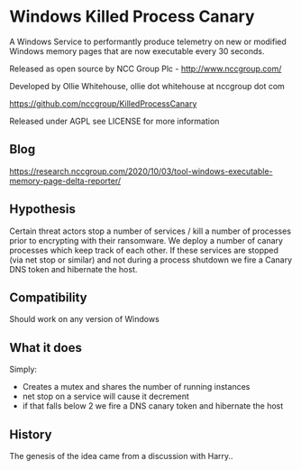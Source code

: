 Windows Killed Process Canary
======================

A Windows Service to performantly produce telemetry on new or modified Windows memory pages that are now executable every 30 seconds.

Released as open source by NCC Group Plc - http://www.nccgroup.com/

Developed by Ollie Whitehouse, ollie dot whitehouse at nccgroup dot com

https://github.com/nccgroup/KilledProcessCanary

Released under AGPL see LICENSE for more information

Blog
-------------
https://research.nccgroup.com/2020/10/03/tool-windows-executable-memory-page-delta-reporter/

Hypothesis
-------------
Certain threat actors stop a number of services / kill a number of processes prior to encrypting with their ransomware. We deploy a number of canary processes which keep track of each other. If these services are stopped (via net stop or similar) and not during a process shutdown we fire a Canary DNS token and hibernate the host.

Compatibility
-------------
Should work on any version of Windows

What it does
-------------
Simply:
* Creates a mutex and shares the number of running instances
* net stop on a service will cause it decrement
* if that falls below 2 we fire a DNS canary token and hibernate the host

History
-------------
The genesis of the idea came from a discussion with Harry..

